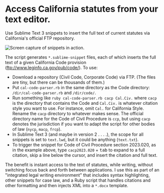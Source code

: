 # Access California statutes from your text editor.
Use Sublime Text 3 snippets to insert the full text of current statutes via California's official FTP repository.

![Screen capture of snippets in action.](http://www.gregkochansky.com/images/screen.gif "Screen capture of snippets in action.")

The script generates `*.sublime-snippet` files, each of which inserts the full text of a given California Code provision (<ftp://www.leginfo.ca.gov/pub/code/>).
To use:
- Download a repository (Civil Code, Corporate Code) via FTP. (The files are tiny, but there can be thousands of them.)
- Put `cal-code-parser.rb` in the same directory as the Code directory: `/dir/cal-code-parser.rb` and `/dir/code/`.
- Run something like `ruby cal-code-parser.rb cacp Cal.Civ.` where `cacp` is the directory that contains the Code and `Cal.Civ.` is whatever citation style you want to use. For instance, omit `Cal.` for California Style. Rename the `cacp` directory to whatever makes sense. The official directory name for the Code of Civil Procedure is `ccp`, but using `cacp` denotes the jurisdiction if you want to adapt the script for other bodies of law (`nycp`, `macp`, `frcp`).
- In Sublime Text 3 (and maybe in version 2 . . . .), the scope for all snippets is set to `text.lwd`, but it could be anything (`text.txt`).
- To trigger the snippet for Code of Civil Procedure section 2023.020, as in the example above, type `cacp2023.020` + <kbd>tab</kbd> to expand to a full citation, skip a line below the cursor, and insert the citation and full text.

The benefit is instant access to the text of statutes, while writing, without switching focus back and forth between applications. I use this as part of an "integrated legal writing environment" that includes syntax highlighting, other snippets for case law, and a Ruby script that handles citations and other formatting and then injects XML into a `*.docx` template.
